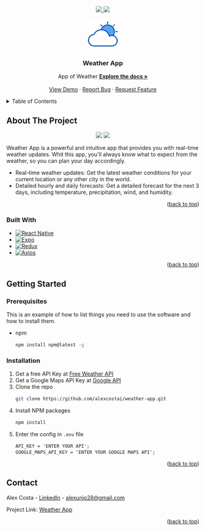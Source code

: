 <a name="readme-top"></a>

<!-- PROJECT SHIELDS -->
<p align="center">
  <a href="https://linkedin.com/in/alexcostai" alt="LinkedIn" target="_blank">
    <img src="https://img.shields.io/badge/linkedin-20232A?style=for-the-badge&logo=linkedin" />
  </a>
  <a href="mailto:alexunio28@gmail.com" alt="LinkedIn" target="_blank">
    <img src="https://img.shields.io/badge/email-20232A?style=for-the-badge&logo=gmail" />
  </a>
</p>

<!-- PROJECT LOGO -->
<div align="center">
  <a href="https://github.com/alexcostai/weather-app">
    <img src="assets/icon.png" alt="Logo" width="80" height="80">
  </a>
  <h3 align="center">Weather App</h3>
  <p align="center">
    App of Weather
    <a href="https://github.com/alexcostai/weather-app"><strong>Explore the docs »</strong></a>
    <br />
    <br />
    <a href="https://github.com/alexcostai/weather-app">View Demo</a>
    ·
    <a href="https://github.com/alexcostai/weather-app/issues">Report Bug</a>
    ·
    <a href="https://github.com/alexcostai/weather-app/issues">Request Feature</a>
  </p>
</div>

<!-- TABLE OF CONTENTS -->
<details>
  <summary>Table of Contents</summary>
  <ol>
    <li>
      <a href="#about-the-project">About The Project</a>
      <ul>
        <li><a href="#built-with">Built With</a></li>
      </ul>
    </li>
    <li>
      <a href="#getting-started">Getting Started</a>
      <ul>
        <li><a href="#prerequisites">Prerequisites</a></li>
        <li><a href="#installation">Installation</a></li>
      </ul>
    </li>
    <li><a href="#usage">Usage</a></li
    <li><a href="#contact">Contact</a></li>
  </ol>
</details>

<!-- ABOUT THE PROJECT -->
## About The Project

<div align="center">
  <img src="https://github.com/alexcostai/weather-app/assets/29156155/f8c813ee-b2c8-4b47-a0e2-d323d352aee2" width="25%" />
  <img src="https://github.com/alexcostai/weather-app/assets/29156155/c4ab47d7-d521-4718-a177-58f3de6184b2" width="25%" />
</div>


Weather App is a powerful and intuitive app that provides you with real-time weather updates.
Whit this app, you'll always know what to expect from the weather, so you can plan your day accordingly.

* Real-time weather updates: Get the latest weather conditions for your current location or any other city in the world.
* Detailed hourly and daily forecasts: Get a detailed forecast for the next 3 days, including temperature, precipitation, wind, and humidity.

<p align="right">(<a href="#readme-top">back to top</a>)</p>



### Built With

* [![React Native][reactnative.com]][reactnative-url]
* [![Expo][expo.com]][expo-url]
* [![Redux][redux.com]][redux-url]
* [![Axios][axios.com]][axios-url]

<p align="right">(<a href="#readme-top">back to top</a>)</p>



<!-- GETTING STARTED -->
## Getting Started

### Prerequisites

This is an example of how to list things you need to use the software and how to install them.
* npm
  ```sh
  npm install npm@latest -g
  ```

### Installation

1. Get a free API Key at [Free Weather API](https://www.weatherapi.com/)
2. Get a Google Maps API Key at [Google API](https://developers.google.com/maps/documentation/javascript/get-api-key?hl=es-419)
3. Clone the repo
   ```sh
   git clone https://github.com/alexcostai/weather-app.git
   ```
4. Install NPM packages
   ```sh
   npm install
   ```
5. Enter the config in `.env` file
   ```.env
   API_KEY = 'ENTER YOUR API';
   GOOGLE_MAPS_API_KEY = 'ENTER YOUR GOOGLE MAPS API';
   ```

<p align="right">(<a href="#readme-top">back to top</a>)</p>

<!-- CONTACT -->
## Contact

Alex Costa - [LinkedIn](https://linkedin.com/in/alexcostai) - alexunio28@gmail.com

Project Link: [Weather App](https://github.com/alexcostai/weather-app)

<p align="right">(<a href="#readme-top">back to top</a>)</p>

<!-- MARKDOWN LINKS & IMAGES -->
[reactnative.com]: https://img.shields.io/badge/React%20Native-20232A?style=for-the-badge&logo=react&logoColor=61DAFB
[reactnative-url]: https://reactnative.dev
[redux.com]: https://img.shields.io/badge/Redux-20232A?style=for-the-badge&logo=redux&logoColor=764abc
[redux-url]: https://redux.js.org
[axios.com]: https://img.shields.io/badge/axios-20232A?style=for-the-badge&logo=axios&logoColor=764abc
[axios-url]: https://axios-http.com/docs/intro
[expo.com]: https://img.shields.io/badge/expo-20232A?style=for-the-badge&logo=expo&logoColor=white
[expo-url]: https://expo.dev/

